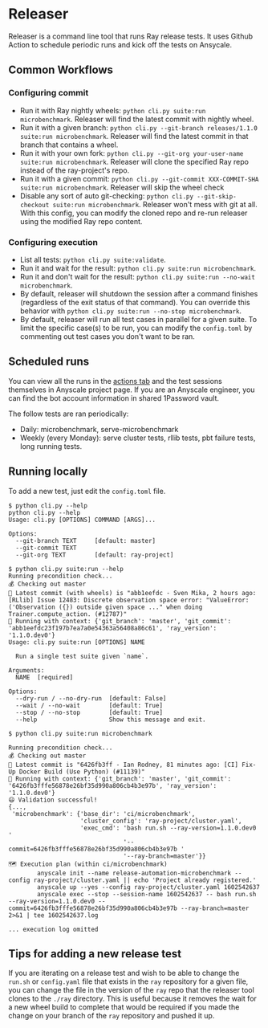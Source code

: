 # Releaser

Releaser is a command line tool that runs Ray release tests. It uses Github Action to schedule periodic runs and kick off the tests on Ansycale.

## Common Workflows

### Configuring commit

- Run it with Ray nightly wheels: `python cli.py suite:run microbenchmark`. Releaser will find the latest commit with nightly wheel.
- Run it with a given branch: `python cli.py --git-branch releases/1.1.0 suite:run microbenchmark`. Releaser will find the latest commit in that branch that contains a wheel.
- Run it with your own fork: `python cli.py --git-org your-user-name suite:run microbenchmark`. Releaser will clone the specified Ray repo instead of the ray-project's repo.
- Run it with a given commit: `python cli.py --git-commit XXX-COMMIT-SHA suite:run microbenchmark`. Releaser will skip the wheel check
- Disable any sort of auto git-checking: `python cli.py --git-skip-checkout suite:run microbenchmark`. Releaser won't mess with git at all. With this config, you can modify the cloned repo and re-run releaser using the modified Ray repo content.

### Configuring execution

- List all tests: `python cli.py suite:validate`.
- Run it and wait for the result: `python cli.py suite:run microbenchmark`.
- Run it and don't wait for the result: `python cli.py suite:run --no-wait microbenchmark`.
- By default, releaser will shutdown the session after a command finishes (regardless of the exit status of that command). You can override this behavior with `python cli.py suite:run --no-stop microbenchmark`.
- By default, releaser will run all test cases in parallel for a given suite. To limit the specific case(s) to be run, you can modify the `config.toml` by commenting out test cases you don't want to be ran.

## Scheduled runs

You can view all the runs in the [actions tab](https://github.com/ray-project/releaser/actions) and the test sessions themselves in Anyscale project page. If you are an Anyscale engineer, you can find the bot account information in shared 1Password vault.

The follow tests are ran periodically:

- Daily: microbenchmark, serve-microbenchmark
- Weekly (every Monday): serve cluster tests, rllib tests, pbt failure tests, long running tests.

## Running locally

To add a new test, just edit the `config.toml` file.

```
$ python cli.py --help
python cli.py --help
Usage: cli.py [OPTIONS] COMMAND [ARGS]...

Options:
  --git-branch TEXT     [default: master]
  --git-commit TEXT
  --git-org TEXT        [default: ray-project]

$ python cli.py suite:run --help
Running precondition check...
💰 Checking out master
🧬 Latest commit (with wheels) is "abb1eefdc - Sven Mika, 2 hours ago: [RLlib] Issue 12483: Discrete observation space error: "ValueError: ('Observation ({}) outside given space ..." when doing Trainer.compute_action. (#12787)"
📖 Running with context: {'git_branch': 'master', 'git_commit': 'abb1eefdc23f197b7ea7a0e54363a56408a86c61', 'ray_version': '1.1.0.dev0'}
Usage: cli.py suite:run [OPTIONS] NAME

  Run a single test suite given `name`.

Arguments:
  NAME  [required]

Options:
  --dry-run / --no-dry-run  [default: False]
  --wait / --no-wait        [default: True]
  --stop / --no-stop        [default: True]
  --help                    Show this message and exit.

$ python cli.py suite:run microbenchmark

Running precondition check...
💰 Checking out master
🧬 Latest commit is "6426fb3ff - Ian Rodney, 81 minutes ago: [CI] Fix-Up Docker Build (Use Python) (#11139)"
📖 Running with context: {'git_branch': 'master', 'git_commit': '6426fb3fffe56878e26bf35d990a806cb4b3e97b', 'ray_version': '1.1.0.dev0'}
😃 Validation successful!
{...,
 'microbenchmark': {'base_dir': 'ci/microbenchmark',
                    'cluster_config': 'ray-project/cluster.yaml',
                    'exec_cmd': 'bash run.sh --ray-version=1.1.0.dev0 '
                                '--commit=6426fb3fffe56878e26bf35d990a806cb4b3e97b '
                                '--ray-branch=master'}}
🗺 Execution plan (within ci/microbenchmark)
        anyscale init --name release-automation-microbenchmark --config ray-project/cluster.yaml || echo 'Project already registered.'
        anyscale up --yes --config ray-project/cluster.yaml 1602542637
        anyscale exec --stop --session-name 1602542637 -- bash run.sh --ray-version=1.1.0.dev0 --commit=6426fb3fffe56878e26bf35d990a806cb4b3e97b --ray-branch=master 2>&1 | tee 1602542637.log

... execution log omitted
```

## Tips for adding a new release test

If you are iterating on a release test and wish to be able to change the `run.sh` or `config.yaml` file that
exists in the `ray` repository for a given file, you can change the file in the version of the `ray` repo that
the releaser tool clones to the `./ray` directory. This is useful because it removes the wait for a new
wheel build to complete that would be required if you made the change on your branch of the `ray` repository
and pushed it up.
